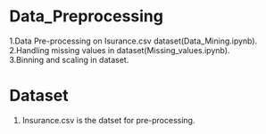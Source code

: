 # Data_Preprocessing
1.Data Pre-processing on Isurance.csv dataset(Data_Mining.ipynb).  
2.Handling missing values in dataset(Missing_values.ipynb).  
3.Binning and scaling in dataset.  


# Dataset
1. Insurance.csv is the datset for pre-processing.

